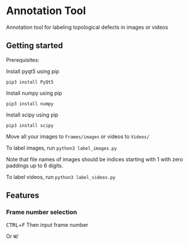# Annotation Tool
Annotation tool for labeling topological defects in images or videos

## Getting started
Prerequisites:

Install pyqt5 using pip
```
pip3 install PyQt5
```
Install numpy using pip
```
pip3 install numpy
```
Install scipy using pip
```
pip3 install scipy
```
Move all your images to ```Frames/images``` or videos to ```Videos/```

To label images, run ```python3 label_images.py```

Note that file names of images should be indices starting with 1 with zero paddings up to 6 digits.

To label videos, run ```python3 label_videos.py```

## Features
### Frame number selection
<kbd>CTRL</kbd>+<kbd>F</kbd> Then input frame number

Or <kbd>W</kbd>/<kbd></kbd>
